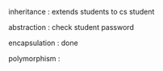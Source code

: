 inheritance :
extends students to cs student

abstraction :
check student password

encapsulation :
done

polymorphism :


